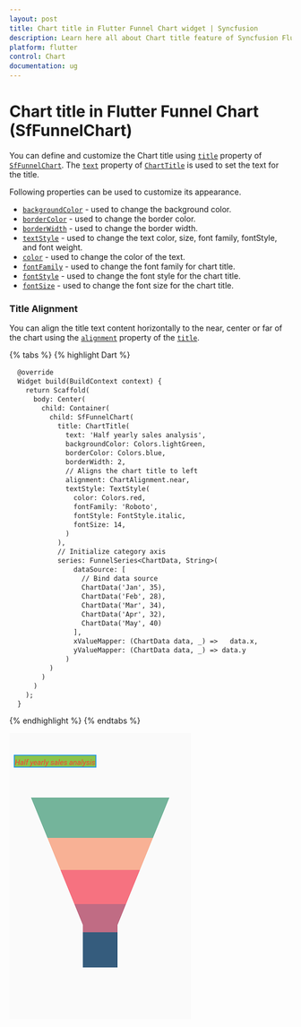 ```yaml
---
layout: post
title: Chart title in Flutter Funnel Chart widget | Syncfusion 
description: Learn here all about Chart title feature of Syncfusion Flutter Funnel Chart (SfFunnelChart) widget and more.
platform: flutter
control: Chart
documentation: ug
---
```


# Chart title in Flutter Funnel Chart (SfFunnelChart)

You can define and customize the Chart title using [`title`](https://pub.dev/documentation/syncfusion_flutter_charts/latest/charts/SfFunnelChart/title.html) property of [`SfFunnelChart`](https://pub.dev/documentation/syncfusion_flutter_charts/latest/charts/SfFunnelChart-class.html). The [`text`](https://pub.dev/documentation/syncfusion_flutter_charts/latest/charts/ChartTitle/text.html) property of [`ChartTitle`](https://pub.dev/documentation/syncfusion_flutter_charts/latest/charts/ChartTitle-class.html) is used to set the text for the title. 

Following properties can be used to customize its appearance.

* [`backgroundColor`](https://pub.dev/documentation/syncfusion_flutter_charts/latest/charts/ChartTitle/backgroundColor.html) - used to change the background color.
* [`borderColor`](https://pub.dev/documentation/syncfusion_flutter_charts/latest/charts/ChartTitle/borderColor.html) - used to change the border color.
* [`borderWidth`](https://pub.dev/documentation/syncfusion_flutter_charts/latest/charts/ChartTitle/borderWidth.html) - used to change the border width.
* [`textStyle`](https://pub.dev/documentation/syncfusion_flutter_charts/latest/charts/ChartTitle/textStyle.html) - used to change the text color, size, font family, fontStyle, and font weight.
* [`color`](https://api.flutter.dev/flutter/painting/TextStyle/color.html) - used to change the color of the text.
* [`fontFamily`](https://api.flutter.dev/flutter/painting/TextStyle/fontFamily.html) - used to change the font family for chart title. 
* [`fontStyle`](https://api.flutter.dev/flutter/painting/TextStyle/fontStyle.html) - used to change the font style for the chart title.
* [`fontSize`](https://api.flutter.dev/flutter/painting/TextStyle/fontSize.html) - used to change the font size for the chart title.

### Title Alignment

You can align the title text content horizontally to the near, center or far of the chart using the [`alignment`](https://pub.dev/documentation/syncfusion_flutter_charts/latest/charts/ChartTitle/alignment.html) property of the [`title`](https://pub.dev/documentation/syncfusion_flutter_charts/latest/charts/SfFunnelChart/title.html).

{% tabs %}
{% highlight Dart %} 

      @override
      Widget build(BuildContext context) {
        return Scaffold(
          body: Center(
            child: Container(
              child: SfFunnelChart(
                title: ChartTitle(
                  text: 'Half yearly sales analysis',
                  backgroundColor: Colors.lightGreen,
                  borderColor: Colors.blue,
                  borderWidth: 2,
                  // Aligns the chart title to left
                  alignment: ChartAlignment.near,
                  textStyle: TextStyle(
                    color: Colors.red,
                    fontFamily: 'Roboto',
                    fontStyle: FontStyle.italic,
                    fontSize: 14,
                  )
                ),
                // Initialize category axis
                series: FunnelSeries<ChartData, String>(
                    dataSource: [
                      // Bind data source
                      ChartData('Jan', 35),
                      ChartData('Feb', 28),
                      ChartData('Mar', 34),
                      ChartData('Apr', 32),
                      ChartData('May', 40)
                    ],
                    xValueMapper: (ChartData data, _) =>   data.x,
                    yValueMapper: (ChartData data, _) => data.y
                  )
              )
            )
          )
        );
      }

{% endhighlight %}
{% endtabs %}

![Chart title](images/chart-title/chart_title.png)